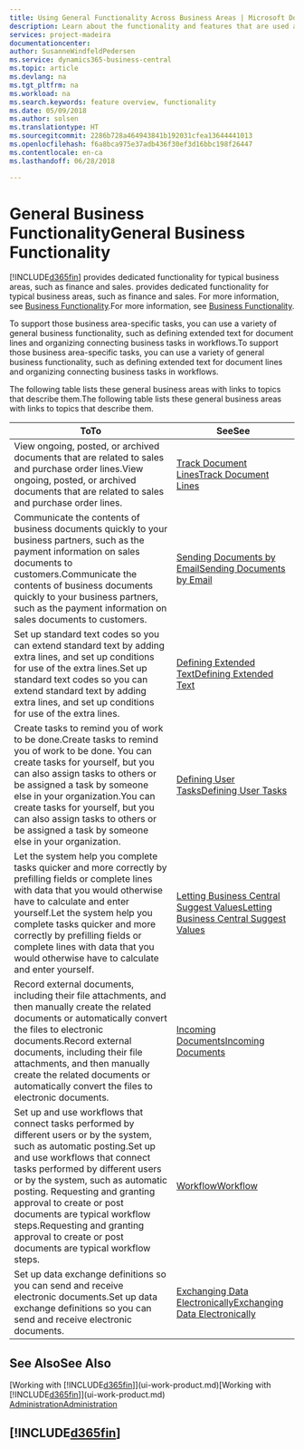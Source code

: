 ```yaml
---
title: Using General Functionality Across Business Areas | Microsoft Docs
description: Learn about the functionality and features that are used across business areas in Business Central .
services: project-madeira
documentationcenter: 
author: SusanneWindfeldPedersen
ms.service: dynamics365-business-central
ms.topic: article
ms.devlang: na
ms.tgt_pltfrm: na
ms.workload: na
ms.search.keywords: feature overview, functionality
ms.date: 05/09/2018
ms.author: solsen
ms.translationtype: HT
ms.sourcegitcommit: 2286b728a464943841b192031cfea13644441013
ms.openlocfilehash: f6a8bca975e37adb436f30ef3d16bbc198f26447
ms.contentlocale: en-ca
ms.lasthandoff: 06/28/2018

---
```

# <a name="general-business-functionality"></a><span data-ttu-id="12aee-103">General Business Functionality</span><span class="sxs-lookup"><span data-stu-id="12aee-103">General Business Functionality</span></span>
[!INCLUDE[d365fin](includes/d365fin_md.md)]<span data-ttu-id="12aee-104"> provides dedicated functionality for typical business areas, such as finance and sales.</span><span class="sxs-lookup"><span data-stu-id="12aee-104"> provides dedicated functionality for typical business areas, such as finance and sales.</span></span> <span data-ttu-id="12aee-105">For more information, see [Business Functionality](across-business-functionality.md).</span><span class="sxs-lookup"><span data-stu-id="12aee-105">For more information, see [Business Functionality](across-business-functionality.md).</span></span>

<span data-ttu-id="12aee-106">To support those business area-specific tasks, you can use a variety of general business functionality, such as defining extended text for document lines and organizing connecting business tasks in workflows.</span><span class="sxs-lookup"><span data-stu-id="12aee-106">To support those business area-specific tasks, you can use a variety of general business functionality, such as defining extended text for document lines and organizing connecting business tasks in workflows.</span></span>

<span data-ttu-id="12aee-107">The following table lists these general business areas with links to topics that describe them.</span><span class="sxs-lookup"><span data-stu-id="12aee-107">The following table lists these general business areas with links to topics that describe them.</span></span>

| <span data-ttu-id="12aee-108">To</span><span class="sxs-lookup"><span data-stu-id="12aee-108">To</span></span> | <span data-ttu-id="12aee-109">See</span><span class="sxs-lookup"><span data-stu-id="12aee-109">See</span></span> |
| --- | --- |
|<span data-ttu-id="12aee-110">View ongoing, posted, or archived documents that are related to sales and purchase order lines.</span><span class="sxs-lookup"><span data-stu-id="12aee-110">View ongoing, posted, or archived documents that are related to sales and purchase order lines.</span></span>|[<span data-ttu-id="12aee-111">Track Document Lines</span><span class="sxs-lookup"><span data-stu-id="12aee-111">Track Document Lines</span></span>](across-how-to-track-document-lines.md)|
| <span data-ttu-id="12aee-112">Communicate the contents of business documents quickly to your business partners, such as the payment information on sales documents to customers.</span><span class="sxs-lookup"><span data-stu-id="12aee-112">Communicate the contents of business documents quickly to your business partners, such as the payment information on sales documents to customers.</span></span> |[<span data-ttu-id="12aee-113">Sending Documents by Email</span><span class="sxs-lookup"><span data-stu-id="12aee-113">Sending Documents by Email</span></span>](ui-how-send-documents-email.md) |
| <span data-ttu-id="12aee-114">Set up standard text codes so you can extend standard text by adding extra lines, and set up conditions for use of the extra lines.</span><span class="sxs-lookup"><span data-stu-id="12aee-114">Set up standard text codes so you can extend standard text by adding extra lines, and set up conditions for use of the extra lines.</span></span> |[<span data-ttu-id="12aee-115">Defining Extended Text</span><span class="sxs-lookup"><span data-stu-id="12aee-115">Defining Extended Text</span></span>](ui-how-define-ext-text.md) |
|<span data-ttu-id="12aee-116">Create tasks to remind you of work to be done.</span><span class="sxs-lookup"><span data-stu-id="12aee-116">Create tasks to remind you of work to be done.</span></span> <span data-ttu-id="12aee-117">You can create tasks for yourself, but you can also assign tasks to others or be assigned a task by someone else in your organization.</span><span class="sxs-lookup"><span data-stu-id="12aee-117">You can create tasks for yourself, but you can also assign tasks to others or be assigned a task by someone else in your organization.</span></span>|[<span data-ttu-id="12aee-118">Defining User Tasks</span><span class="sxs-lookup"><span data-stu-id="12aee-118">Defining User Tasks</span></span>](across-user-tasks.md)|
|<span data-ttu-id="12aee-119">Let the system help you complete tasks quicker and more correctly by prefilling fields or complete lines with data that you would otherwise have to calculate and enter yourself.</span><span class="sxs-lookup"><span data-stu-id="12aee-119">Let the system help you complete tasks quicker and more correctly by prefilling fields or complete lines with data that you would otherwise have to calculate and enter yourself.</span></span>|[<span data-ttu-id="12aee-120">Letting Business Central Suggest Values</span><span class="sxs-lookup"><span data-stu-id="12aee-120">Letting Business Central Suggest Values</span></span>](ui-let-system-suggest-values.md)|
|<span data-ttu-id="12aee-121">Record external documents, including their file attachments, and then manually create the related documents or automatically convert the files to electronic documents.</span><span class="sxs-lookup"><span data-stu-id="12aee-121">Record external documents, including their file attachments, and then manually create the related documents or automatically convert the files to electronic documents.</span></span>|[<span data-ttu-id="12aee-122">Incoming Documents</span><span class="sxs-lookup"><span data-stu-id="12aee-122">Incoming Documents</span></span>](across-income-documents.md)|
|<span data-ttu-id="12aee-123">Set up and use workflows that connect tasks performed by different users or by the system, such as automatic posting.</span><span class="sxs-lookup"><span data-stu-id="12aee-123">Set up and use workflows that connect tasks performed by different users or by the system, such as automatic posting.</span></span> <span data-ttu-id="12aee-124">Requesting and granting approval to create or post documents are typical workflow steps.</span><span class="sxs-lookup"><span data-stu-id="12aee-124">Requesting and granting approval to create or post documents are typical workflow steps.</span></span>|[<span data-ttu-id="12aee-125">Workflow</span><span class="sxs-lookup"><span data-stu-id="12aee-125">Workflow</span></span>](across-workflow.md)|
| <span data-ttu-id="12aee-126">Set up data exchange definitions so you can send and receive electronic documents.</span><span class="sxs-lookup"><span data-stu-id="12aee-126">Set up data exchange definitions so you can send and receive electronic documents.</span></span> |[<span data-ttu-id="12aee-127">Exchanging Data Electronically</span><span class="sxs-lookup"><span data-stu-id="12aee-127">Exchanging Data Electronically</span></span>](across-data-exchange.md) |

## <a name="see-also"></a><span data-ttu-id="12aee-128">See Also</span><span class="sxs-lookup"><span data-stu-id="12aee-128">See Also</span></span>
<span data-ttu-id="12aee-129">[Working with [!INCLUDE[d365fin](includes/d365fin_md.md)]](ui-work-product.md)</span><span class="sxs-lookup"><span data-stu-id="12aee-129">[Working with [!INCLUDE[d365fin](includes/d365fin_md.md)]](ui-work-product.md)</span></span>  
[<span data-ttu-id="12aee-130">Administration</span><span class="sxs-lookup"><span data-stu-id="12aee-130">Administration</span></span>](admin-setup-and-administration.md)

## [!INCLUDE[d365fin](includes/free_trial_md.md)]  
 

